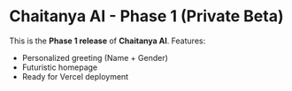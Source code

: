 # Chaitanya AI - Phase 1 (Private Beta)

This is the **Phase 1 release** of **Chaitanya AI**.
Features:
- Personalized greeting (Name + Gender)
- Futuristic homepage
- Ready for Vercel deployment
